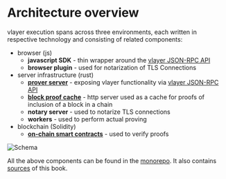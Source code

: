 # Architecture overview

vlayer execution spans across three environments, each written in respective technology and consisting of related components:
- browser (js)
    - **javascript SDK** - thin wrapper around the [vlayer JSON-RPC API](/appendix/api.md)
    - **browser plugin** - used for notarization of TLS Connections
- server infrastructure (rust)
    - [**prover server**](./prover.md) - exposing vlayer functionality via [vlayer JSON-RPC API](/appendix/api.md)
    - [**block proof cache**](./block_proof.md) - http server used as a cache for proofs of inclusion of a block in a chain
    - **notary server** - used to notarize TLS connections
    - **workers** - used to perform actual proving
- blockchain (Solidity)
    - [**on-chain smart contracts**](./solidity.md) - used to verify proofs

![Schema](/images/architecture/overview.png)

All the above components can be found in the [monorepo](https://github.com/vlayer-xyz/vlayer). It also contains [sources](https://github.com/vlayer-xyz/vlayer/tree/main/book) of this book.
